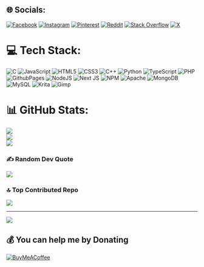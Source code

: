 
## 🌐 Socials:
[![Facebook](https://img.shields.io/badge/Facebook-%231877F2.svg?logo=Facebook&logoColor=white)](https://facebook.com/lemoxyy) [![Instagram](https://img.shields.io/badge/Instagram-%23E4405F.svg?logo=Instagram&logoColor=white)](https://instagram.com/lemoxyy__) [![Pinterest](https://img.shields.io/badge/Pinterest-%23E60023.svg?logo=Pinterest&logoColor=white)](https://pinterest.com/Lemoxyy) [![Reddit](https://img.shields.io/badge/Reddit-%23FF4500.svg?logo=Reddit&logoColor=white)](https://reddit.com/user/PayApprehensive6534) [![Stack Overflow](https://img.shields.io/badge/-Stackoverflow-FE7A16?logo=stack-overflow&logoColor=white)](https://stackoverflow.com/users/lemoxyy) [![X](https://img.shields.io/badge/X-black.svg?logo=X&logoColor=white)](https://x.com/Lemoxyy_) 

# 💻 Tech Stack:
![C](https://img.shields.io/badge/c-%2300599C.svg?style=for-the-badge&logo=c&logoColor=white) ![JavaScript](https://img.shields.io/badge/javascript-%23323330.svg?style=for-the-badge&logo=javascript&logoColor=%23F7DF1E) ![HTML5](https://img.shields.io/badge/html5-%23E34F26.svg?style=for-the-badge&logo=html5&logoColor=white) ![CSS3](https://img.shields.io/badge/css3-%231572B6.svg?style=for-the-badge&logo=css3&logoColor=white) ![C++](https://img.shields.io/badge/c++-%2300599C.svg?style=for-the-badge&logo=c%2B%2B&logoColor=white) ![Python](https://img.shields.io/badge/python-3670A0?style=for-the-badge&logo=python&logoColor=ffdd54) ![TypeScript](https://img.shields.io/badge/typescript-%23007ACC.svg?style=for-the-badge&logo=typescript&logoColor=white) ![PHP](https://img.shields.io/badge/php-%23777BB4.svg?style=for-the-badge&logo=php&logoColor=white) ![GithubPages](https://img.shields.io/badge/github%20pages-121013?style=for-the-badge&logo=github&logoColor=white) ![NodeJS](https://img.shields.io/badge/node.js-6DA55F?style=for-the-badge&logo=node.js&logoColor=white) ![Next JS](https://img.shields.io/badge/Next-black?style=for-the-badge&logo=next.js&logoColor=white) ![NPM](https://img.shields.io/badge/NPM-%23CB3837.svg?style=for-the-badge&logo=npm&logoColor=white) ![Apache](https://img.shields.io/badge/apache-%23D42029.svg?style=for-the-badge&logo=apache&logoColor=white) ![MongoDB](https://img.shields.io/badge/MongoDB-%234ea94b.svg?style=for-the-badge&logo=mongodb&logoColor=white) ![MySQL](https://img.shields.io/badge/mysql-4479A1.svg?style=for-the-badge&logo=mysql&logoColor=white) ![Krita](https://img.shields.io/badge/Krita-203759?style=for-the-badge&logo=krita&logoColor=EEF37B) ![Gimp](https://img.shields.io/badge/Gimp-657D8B?style=for-the-badge&logo=gimp&logoColor=FFFFFF)
# 📊 GitHub Stats:
![](https://github-readme-stats.vercel.app/api?username=Lemoxyy&theme=transparent&hide_border=true&include_all_commits=true&count_private=true)<br/>
![](https://github-readme-streak-stats.herokuapp.com/?user=Lemoxyy&theme=transparent&hide_border=true)<br/>
![](https://github-readme-stats.vercel.app/api/top-langs/?username=Lemoxyy&theme=transparent&hide_border=true&include_all_commits=true&count_private=true&layout=compact)

### ✍️ Random Dev Quote
![](https://quotes-github-readme.vercel.app/api?type=horizontal&theme=radical)

### 🔝 Top Contributed Repo
![](https://github-contributor-stats.vercel.app/api?username=Lemoxyy&limit=5&theme=transparent&combine_all_yearly_contributions=true)

---
[![](https://visitcount.itsvg.in/api?id=Lemoxyy&icon=0&color=0)](https://visitcount.itsvg.in)

  ## 💰 You can help me by Donating
  [![BuyMeACoffee](https://img.shields.io/badge/Buy%20Me%20a%20Coffee-ffdd00?style=for-the-badge&logo=buy-me-a-coffee&logoColor=black)](https://buymeacoffee.com/lemoxyy) 

  
<!-- Proudly created with GPRM ( https://gprm.itsvg.in ) -->

